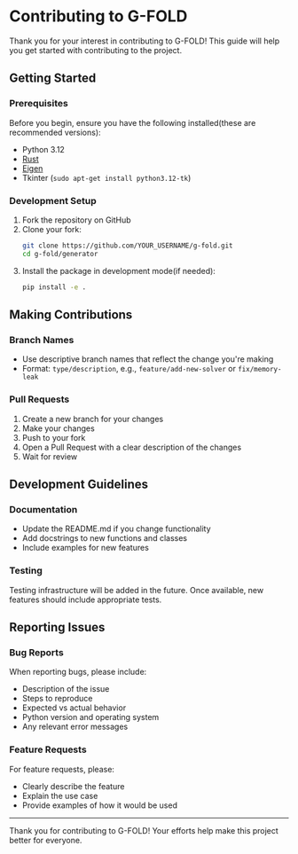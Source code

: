 # Contributing to G-FOLD

Thank you for your interest in contributing to G-FOLD! This guide will help you get started with contributing to the project.

## Getting Started

### Prerequisites

Before you begin, ensure you have the following installed(these are recommended versions):
- Python 3.12
- [Rust](https://www.rust-lang.org/tools/install)
- [Eigen](https://github.com/oxfordcontrol/Clarabel.cpp#installation)
- Tkinter (`sudo apt-get install python3.12-tk`)

### Development Setup

1. Fork the repository on GitHub
2. Clone your fork:
   ```bash
   git clone https://github.com/YOUR_USERNAME/g-fold.git
   cd g-fold/generator
   ```
3. Install the package in development mode(if needed):
   ```bash
   pip install -e .
   ```

## Making Contributions

### Branch Names

- Use descriptive branch names that reflect the change you're making
- Format: `type/description`, e.g., `feature/add-new-solver` or `fix/memory-leak`

### Pull Requests

1. Create a new branch for your changes
2. Make your changes
3. Push to your fork
4. Open a Pull Request with a clear description of the changes
5. Wait for review

## Development Guidelines

### Documentation

- Update the README.md if you change functionality
- Add docstrings to new functions and classes
- Include examples for new features

### Testing

Testing infrastructure will be added in the future. Once available, new features should include appropriate tests.

## Reporting Issues

### Bug Reports

When reporting bugs, please include:
- Description of the issue
- Steps to reproduce
- Expected vs actual behavior
- Python version and operating system
- Any relevant error messages

### Feature Requests

For feature requests, please:
- Clearly describe the feature
- Explain the use case
- Provide examples of how it would be used

---

Thank you for contributing to G-FOLD! Your efforts help make this project better for everyone. 